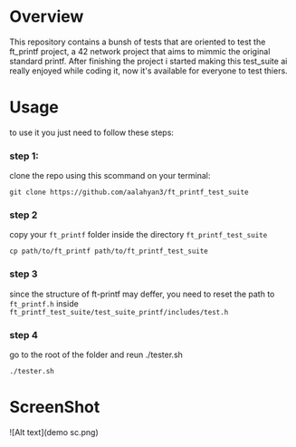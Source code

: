# Overview
This repository contains a bunsh of tests that are oriented to test the ft_printf project, a 42 network project that aims to mimmic the original standard printf.
After finishing the  project i started making this test_suite ai really enjoyed while coding it, now it's available for everyone to test thiers.

# Usage
to use it you just need to follow these steps: 
### step 1:
  clone the repo using this scommand on your terminal:
  ```
  git clone https://github.com/aalahyan3/ft_printf_test_suite
```
### step 2
copy your `ft_printf` folder inside the directory `ft_printf_test_suite`
```
cp path/to/ft_printf path/to/ft_printf_test_suite
```

### step 3
  since the structure of ft-printf may deffer, you need to reset the path to ``ft_printf.h`` inside ``ft_printf_test_suite/test_suite_printf/includes/test.h``

### step 4
go to the root of the folder and reun ./tester.sh
```
./tester.sh
```
# ScreenShot
![Alt text](demo sc.png)
